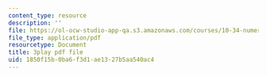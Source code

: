 ```yaml
---
content_type: resource
description: ''
file: https://ol-ocw-studio-app-qa.s3.amazonaws.com/courses/10-34-numerical-methods-applied-to-chemical-engineering-fall-2015/1850f15b0ba6f3d1ae1327b5aa540ac4_muFAQx5dUdU.pdf
file_type: application/pdf
resourcetype: Document
title: 3play pdf file
uid: 1850f15b-0ba6-f3d1-ae13-27b5aa540ac4
---
```

